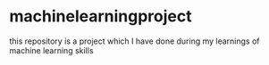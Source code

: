 # machinelearningproject
this repository is a project which I have done during my learnings of machine learning skills
